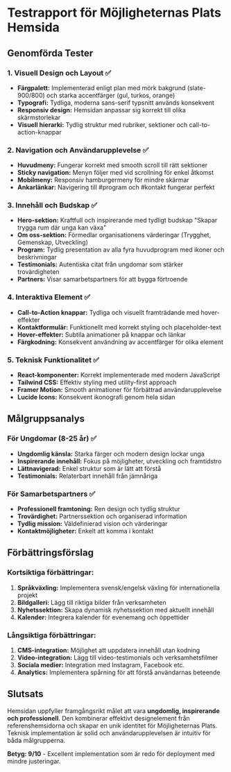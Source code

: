 # Testrapport för Möjligheternas Plats Hemsida

## Genomförda Tester

### 1. Visuell Design och Layout ✅
- **Färgpalett:** Implementerad enligt plan med mörk bakgrund (slate-900/800) och starka accentfärger (gul, turkos, orange)
- **Typografi:** Tydliga, moderna sans-serif typsnitt används konsekvent
- **Responsiv design:** Hemsidan anpassar sig korrekt till olika skärmstorlekar
- **Visuell hierarki:** Tydlig struktur med rubriker, sektioner och call-to-action-knappar

### 2. Navigation och Användarupplevelse ✅
- **Huvudmeny:** Fungerar korrekt med smooth scroll till rätt sektioner
- **Sticky navigation:** Menyn följer med vid scrollning för enkel åtkomst
- **Mobilmeny:** Responsiv hamburgermeny för mindre skärmar
- **Ankarlänkar:** Navigering till #program och #kontakt fungerar perfekt

### 3. Innehåll och Budskap ✅
- **Hero-sektion:** Kraftfull och inspirerande med tydligt budskap "Skapar trygga rum där unga kan växa"
- **Om oss-sektion:** Förmedlar organisationens värderingar (Trygghet, Gemenskap, Utveckling)
- **Program:** Tydlig presentation av alla fyra huvudprogram med ikoner och beskrivningar
- **Testimonials:** Autentiska citat från ungdomar som stärker trovärdigheten
- **Partners:** Visar samarbetspartners för att bygga förtroende

### 4. Interaktiva Element ✅
- **Call-to-Action knappar:** Tydliga och visuellt framträdande med hover-effekter
- **Kontaktformulär:** Funktionellt med korrekt styling och placeholder-text
- **Hover-effekter:** Subtila animationer på knappar och länkar
- **Färgkodning:** Konsekvent användning av accentfärger för olika element

### 5. Teknisk Funktionalitet ✅
- **React-komponenter:** Korrekt implementerade med modern JavaScript
- **Tailwind CSS:** Effektiv styling med utility-first approach
- **Framer Motion:** Smooth animationer för förbättrad användarupplevelse
- **Lucide Icons:** Konsekvent ikonografi genom hela sidan

## Målgruppsanalys

### För Ungdomar (8-25 år) ✅
- **Ungdomlig känsla:** Starka färger och modern design lockar unga
- **Inspirerande innehåll:** Fokus på möjligheter, utveckling och framtidstro
- **Lättnavigerad:** Enkel struktur som är lätt att förstå
- **Testimonials:** Relaterbart innehåll från jämnåriga

### För Samarbetspartners ✅
- **Professionell framtoning:** Ren design och tydlig struktur
- **Trovärdighet:** Partnerssektion och organiserad information
- **Tydlig mission:** Väldefinierad vision och värderingar
- **Kontaktmöjligheter:** Enkelt att komma i kontakt

## Förbättringsförslag

### Kortsiktiga förbättringar:
1. **Språkväxling:** Implementera svensk/engelsk växling för internationella projekt
2. **Bildgalleri:** Lägg till riktiga bilder från verksamheten
3. **Nyhetssektion:** Skapa dynamisk nyhetssektion med aktuellt innehåll
4. **Kalender:** Integrera kalender för evenemang och öppettider

### Långsiktiga förbättringar:
1. **CMS-integration:** Möjlighet att uppdatera innehåll utan kodning
2. **Video-integration:** Lägg till video-testimonials och verksamhetsfilmer
3. **Sociala medier:** Integration med Instagram, Facebook etc.
4. **Analytics:** Implementera spårning för att förstå användarnas beteende

## Slutsats

Hemsidan uppfyller framgångsrikt målet att vara **ungdomlig, inspirerande och professionell**. Den kombinerar effektivt designelement från referenshemsidorna och skapar en unik identitet för Möjligheternas Plats. Teknisk implementation är solid och användarupplevelsen är intuitiv för båda målgrupperna.

**Betyg: 9/10** - Excellent implementation som är redo för deployment med mindre justeringar.
